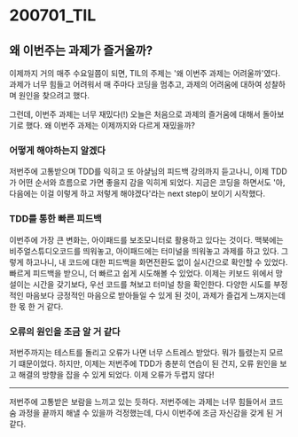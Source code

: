 200701_TIL
===

왜 이번주는 과제가 즐거울까?
---

이제까지 거의 매주 수요일쯤이 되면, TIL의 주제는 '왜 이번주 과제는 어려울까'였다. 과제가 너무 힘들고 어려워서 매 주마다 코딩을 멈추고, 과제의 어려움에 대하여 성찰하며 원인을 찾으려고 했다.

그런데, 이번주 과제는 너무 재밌다(!) 오늘은 처음으로 과제의 즐거움에 대해서 돌아보기로 했다. 왜 이번주 과제는 이제까지와 다르게 재밌을까?

### **어떻게 해야하는지 알겠다**
저번주에 고통받으며 TDD를 익히고 또 아샬님의 피드백 강의까지 듣고나니, 이제 TDD가 어떤 순서와 흐름으로 가면 좋을지 감을 익히게 되었다. 지금은 코딩을 하면서도 '아, 다음에는 이걸 이렇게 하고 저렇게 해야겠다'라는 next step이 보이기 시작했다.

### **TDD를 통한 빠른 피드백**
이번주에 가장 큰 변화는, 아이패드를 보조모니터로 활용하고 있다는 것이다. 맥북에는 비주얼스튜디오코드를 띄워놓고, 아이패드에는 터미널을 띄워놓고 과제를 하고 있다. 
그렇게 하고나니, 내 코드에 대한 피드백을 화면전환도 없이 실시간으로 확인할 수 있었다. 빠르게 피드백을 받으니, 더 빠르고 쉽게 시도해볼 수 있었다. 이제는 키보드 위에서 망설이는 시간을 갖기보다, 우선 코드를 쳐보고 터미널 창을 확인한다. 다양한 시도를 부정적인 마음보다 긍정적인 마음으로 받아들일 수 있게 된 것이, 과제가 즐겁게 느껴지는데 한 몫 한 거 같다.

### **오류의 원인을 조금 알 거 같다**
저번주까지는 테스트를 돌리고 오류가 나면 너무 스트레스 받았다. 뭐가 틀렸는지 모르기 떄문이었다. 하지만, 이제는 저번주에 TDD가 충분히 연습이 된 건지, 오류 원인을 보고 해결의 방향을 잡을 수 있게 되었다. 이제 오류가 두렵지 않다! 

---
저번주에 고통받은 보람을 느끼고 있는 듯하다. 저번주에는 과제는 너무 힘들어서 코드숨 과정을 끝까지 해낼 수 있을까 걱정했는데, 다시 이번주에 조금 자신감을 갖게 된 거 같다.